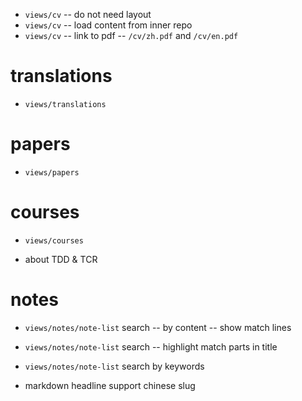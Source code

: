 - `views/cv` -- do not need layout
- `views/cv` -- load content from inner repo
- `views/cv` -- link to pdf -- `/cv/zh.pdf` and `/cv/en.pdf`

# translations

- `views/translations`

# papers

- `views/papers`

# courses

- `views/courses`

- about TDD & TCR

# notes

- `views/notes/note-list` search -- by content -- show match lines
- `views/notes/note-list` search -- highlight match parts in title

- `views/notes/note-list` search by keywords

- markdown headline support chinese slug
